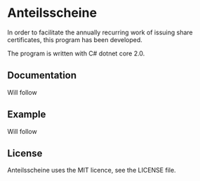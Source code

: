 # Anteilsscheine

In order to facilitate the annually recurring work of issuing share certificates, this program has been developed.

The program is written with C# dotnet core 2.0.

## Documentation

Will follow

## Example

Will follow

## License

Anteilsscheine uses the MIT licence, see the LICENSE file.